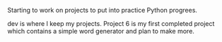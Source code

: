 Starting to work on projects to put into practice Python progrees. 

dev is where I keep my projects. Project 6 is my first completed project which contains a simple word generator and plan to make more.
